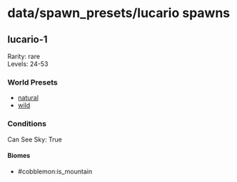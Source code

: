 # data/spawn_presets/lucario spawns  
  
## lucario-1  
Rarity: rare  
Levels: 24-53  
  
### World Presets  
* [natural](/data/world_presets/natural.md)  
* [wild](/data/world_presets/wild.md)  
  
### Conditions  
Can See Sky: True  
  
#### Biomes  
  * #cobblemon:is_mountain
  
